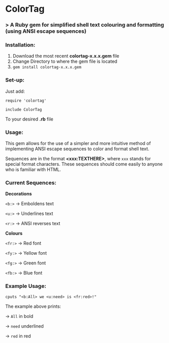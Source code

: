 # ColorTag
### > A Ruby gem for simplified shell text colouring and formatting (using ANSI escape sequences)

### Installation:

1. Download the most recent **colortag-x.x.x.gem** file
2. Change Directory to where the gem file is located
3. `gem install colortag-x.x.x.gem`

### Set-up:

Just add:
```
require 'colortag'

include ColorTag
```

To your desired **.rb** file

### Usage:

This gem allows for the use of a simpler and more intuitive method of implementing ANSI escape sequences to color and format shell text.

Sequences are in the format **\<xxx:TEXTHERE\>**, where `xxx` stands for special format characters. These sequences should come easily to anyone who is familiar with HTML.

### Current Sequences:

**Decorations**

`<b:>` -> Emboldens text

`<u:>` -> Underlines text

`<r:>` -> ANSI reverses text


**Colours**

`<fr:>` -> Red font

`<fy:>` -> Yellow font

`<fg:>` -> Green font

`<fb:>` -> Blue font


### Example Usage:

`cputs "<b:All> we <u:need> is <fr:red>!"`

The example above prints: 

-> `All` in bold

-> `need` underlined

-> `red` in red
